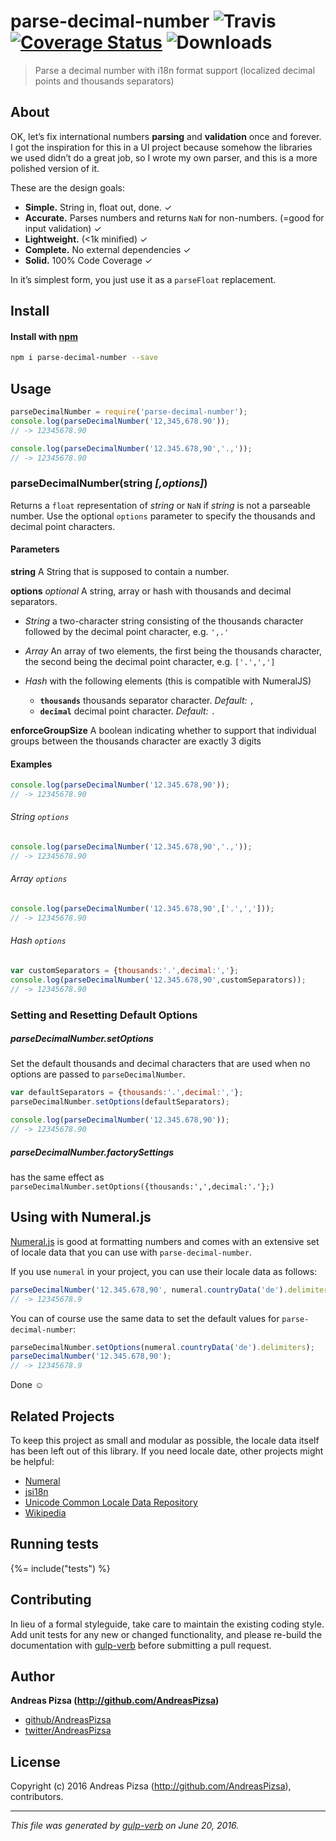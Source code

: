 # parse-decimal-number ![Travis](https://img.shields.io/travis/AndreasPizsa/parse-decimal-number.svg?style=flat-square) [![Coverage Status](https://img.shields.io/coveralls/AndreasPizsa/parse-decimal-number.svg?style=flat-square)](https://coveralls.io/github/AndreasPizsa/parse-decimal-number?branch=master) ![Downloads](https://img.shields.io/npm/dm/parse-decimal-number.svg?style=flat-square)
> Parse a decimal number with i18n format support (localized decimal points and thousands separators)

## About
OK, let’s fix international numbers **parsing** and **validation** once and forever. I got the inspiration for this in a UI project because somehow the libraries we used didn’t do a great job, so I wrote my own parser, and this is a more polished version of it.

These are the design goals:

* **Simple.** String in, float out, done. ✓
* **Accurate.** Parses numbers and returns `NaN` for non-numbers. (=good for input validation) ✓
* **Lightweight.** (<1k minified) ✓
* **Complete.** No external dependencies ✓
* **Solid.** 100% Code Coverage ✓

In it’s simplest form, you just use it as a `parseFloat` replacement.


## Install
#### Install with [npm](npmjs.org)

```bash
npm i parse-decimal-number --save
```

## Usage
```javascript
parseDecimalNumber = require('parse-decimal-number');
console.log(parseDecimalNumber('12,345,678.90'));
// -> 12345678.90

console.log(parseDecimalNumber('12.345.678,90','.,'));
// -> 12345678.90
```

### parseDecimalNumber(string _[,options]_)
Returns a `float` representation of _string_ or `NaN` if _string_ is not a parseable number. Use the optional `options` parameter to specify the thousands and decimal point characters.

#### Parameters
**string** A String that is supposed to contain a number.

**options** _optional_ A string, array or hash with thousands and decimal separators.

* _String_
  a two-character string consisting of the thousands character followed by the decimal point character, e.g. `',.'`

* _Array_
  An array of two elements, the first being the thousands character, the second being the decimal point character, e.g. `['.',',']`

* _Hash_ with the following elements (this is compatible with NumeralJS)
  * **`thousands`** thousands separator character. _Default:_ `,`
  * **`decimal`** decimal point character. _Default:_ `.`

**enforceGroupSize** A boolean indicating whether to support that individual groups between the thousands character are exactly 3 digits

#### Examples

```javascript
console.log(parseDecimalNumber('12.345.678,90'));
// -> 12345678.90
```

###### String `options`
```javascript
console.log(parseDecimalNumber('12.345.678,90','.,'));
// -> 12345678.90
```

###### Array `options`
```javascript
console.log(parseDecimalNumber('12.345.678,90',['.',',']));
// -> 12345678.90
```

###### Hash `options`
```javascript
var customSeparators = {thousands:'.',decimal:','};
console.log(parseDecimalNumber('12.345.678,90',customSeparators));
// -> 12345678.90
```

### Setting and Resetting Default Options

##### parseDecimalNumber.setOptions
Set the default thousands and decimal characters that are used when no options are passed to `parseDecimalNumber`.

```javascript
var defaultSeparators = {thousands:'.',decimal:','};
parseDecimalNumber.setOptions(defaultSeparators);

console.log(parseDecimalNumber('12.345.678,90'));
// -> 12345678.90
```


##### parseDecimalNumber.factorySettings
has the same effect as `parseDecimalNumber.setOptions({thousands:',',decimal:'.'};)`

## Using with Numeral.js
[Numeral.js](http://numeraljs.com/) is good at formatting numbers and comes with an extensive set of locale data that you can use with `parse-decimal-number`.

If you use `numeral` in your project, you can use their locale data as follows:

```javascript
parseDecimalNumber('12.345.678,90', numeral.countryData('de').delimiters);
// -> 12345678.9
```

You can of course use the same data to set the default values for `parse-decimal-number`:

```javascript
parseDecimalNumber.setOptions(numeral.countryData('de').delimiters);
parseDecimalNumber('12.345.678,90');
// -> 12345678.9
```

Done :relaxed:


## Related Projects
To keep this project as small and modular as possible, the locale data itself has been left out of this library. If you need locale date, other projects might be helpful:

* [Numeral](http://numeraljs.com)
* [jsi18n](https://github.com/marcoscaceres/jsi18n)
* [Unicode Common Locale Data Repository](http://cldr.unicode.org/index/downloads/latest)
* [Wikipedia](http://en.wikipedia.org/wiki/Decimal_mark#Examples_of_use)


## Running tests
{%= include("tests") %}

## Contributing
In lieu of a formal styleguide, take care to maintain the existing coding style. Add unit tests for any new or changed functionality, and please re-build the documentation with [gulp-verb](https://github.com/assemble/gulp-verb) before submitting a pull request.


## Author

**Andreas Pizsa (http://github.com/AndreasPizsa)**
 
+ [github/AndreasPizsa](https://github.com/AndreasPizsa)
+ [twitter/AndreasPizsa](http://twitter.com/AndreasPizsa) 

## License
Copyright (c) 2016 Andreas Pizsa (http://github.com/AndreasPizsa), contributors.  


***

_This file was generated by [gulp-verb](https://github.com/assemble/gulp-verb) on June 20, 2016._
